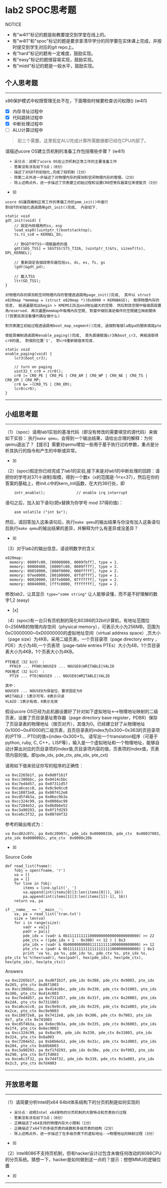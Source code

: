 # lab2 SPOC思考题

NOTICE
- 有"w4l1"标记的题是助教要提交到学堂在线上的。
- 有"w4l1"和"spoc"标记的题是要求拿清华学分的同学要在实体课上完成，并按时提交到学生对应的git repo上。
- 有"hard"标记的题有一定难度，鼓励实现。
- 有"easy"标记的题很容易实现，鼓励实现。
- 有"midd"标记的题是一般水平，鼓励实现。

## 个人思考题
---

x86保护模式中权限管理无处不在，下面哪些时候要检查访问权限()  (w4l1)
- [x] 内存寻址过程中
- [x] 代码跳转过程中
- [x] 中断处理过程中
- [ ] ALU计算过程中
 
> 前三个需要。这里假定ALU完成计算所需数据都已经在CPU内部了。


请描述ucore OS建立页机制的准备工作包括哪些步骤？ (w4l1) 
```
  + 采分点：说明了ucore OS在让页机制正常工作的主要准备工作
  - 答案没有涉及如下3点；（0分）
  - 描述了对GDT的初始化,完成了段机制（1分）
  - 除第二点外进一步描述了对物理内存的探测和空闲物理内存的管理。（2分）
  - 除上述两点外，进一步描述了页表建立初始过程和设置CR0控寄存器某位来使能页（3分）

 ```
- [x]  

>  

```
ucore OS讓頁機制正常工作的準備工作於pmm_init()中進行
對GDT的初始化透過調用gdt_init()完成,　內容如下.

static void
gdt_init(void) {
    // 設定內核棧用的ss, esp
    load_esp0((uintptr_t)bootstacktop);
    ts.ts_ss0 = KERNEL_DS;

    // 對GDT中TSS一項賦最終的值
    gdt[SEG_TSS] = SEGTSS(STS_T32A, (uintptr_t)&ts, sizeof(ts), DPL_KERNEL);

    // 重新設定各個段寄存器包括ss, ds, es, fs, gs
    lgdt(&gdt_pd);

    // 載入TSS
    ltr(GD_TSS);
}

对物理内存的探测和空闲物理内存的管理透過調用page_init()完成,　其中以 struct e820map *memmap = (struct e820map *)(0x8000 + KERNBASE);　取得物理內存的信息,　經過遍歴找出begin > KMEMSIZE且end地址越大的空間. 然后對該空間中每個頁設置為reserved. 再次遍歴memmap中每塊內存空間, 對當中個別滿足條件的空間建立映射關係　(?其實目測没看懂代碼在做什么)

對页表建立初始过程透過調用boot_map_segment()完成, 過個對每個la和pa的關係填寫pte

使能頁機制透過調用enable_paging()完成,　首先直接賦值cr3為boot_cr3, 再經過取得cr0的值,　對個別位置'1',　對cr0重新賦值來完成.

static void
enable_paging(void) {
    lcr3(boot_cr3);

    // turn on paging
    uint32_t cr0 = rcr0();
    cr0 |= CR0_PE | CR0_PG | CR0_AM | CR0_WP | CR0_NE | CR0_TS | CR0_EM | CR0_MP;
    cr0 &= ~(CR0_TS | CR0_EM);
    lcr0(cr0);
}
```

---

## 小组思考题
---

（1）（spoc）请用lab1实验的基准代码（即没有修改的需要填空的源代码）来做如下实验： 执行`make qemu`，会得到一个输出结果，请给出合理的解释：为何qemu退出了？【提示】需要对qemu增加一些用于基于执行过的参数，重点是分析其执行的指令和产生的中断或异常。 

- [x]  

> 

（2）(spoc)假定你已经完成了lab1的实验,接下来是对lab1的中断处理的回顾：请把你的学号对37(十进制)取模，得到一个数x（x的范围是-1<x<37），然后在你的答案的基础上，修init.c中的kern_init函数，在大约36行处，即

```
    intr_enable();              // enable irq interrupt
```
语句之后，加入如下语句(把x替换为你学号 mod 37得的值)：
```
    asm volatile ("int $x");
```    
然后，请回答加入这条语句后，执行`make qemu`的输出结果与你没有加入这条语句后执行`make qemu`的输出结果的差异，并解释为什么有差异或没差异？ 

- [x]  

> 

（3）对于lab2的输出信息，请说明数字的含义
```
e820map:
  memory: 0009fc00, [00000000, 0009fbff], type = 1.
  memory: 00000400, [0009fc00, 0009ffff], type = 2.
  memory: 00010000, [000f0000, 000fffff], type = 2.
  memory: 07ee0000, [00100000, 07fdffff], type = 1.
  memory: 00020000, [07fe0000, 07ffffff], type = 2.
  memory: 00040000, [fffc0000, ffffffff], type = 2.
```
修改lab2，让其显示` type="some string"` 让人能够读懂，而不是不好理解的数字1,2  (easy) 
- [x]  

> 

（4）(spoc)有一台只有页机制的简化80386的32bit计算机，有地址范围位0~256MB的物理内存空间（physical memory），可表示大小为256MB，范围为0xC0000000~0xD0000000的虚拟地址空间（virtual address space）,页大小（page size）为4KB，采用二级页表，一个页目录项（page directory entry ，PDE）大小为4B,一个页表项（page-table entries PTEs）大小为4B，1个页目录表大小为4KB，1个页表大小为4KB。
```
PTE格式（32 bit） :
  PFN19 ... PFN0|NOUSE9 ... NOUSE0|WRITABLE|VALID
PDE格式（32 bit） :
  PT19 ... PT0|NOUSE9 ... NOUSE0|WRITABLE|VALID
 
其中：
NOUSE9 ... NOUSE0为保留位，要求固定为0
WRITABLE：1表示可写，0表示只读
VLAID：1表示有效，0表示无效
```

假设ucore OS已经为此机器设置好了针对如下虚拟地址<-->物理地址映射的二级页表，设置了页目录基址寄存器（page directory base register，PDBR）保存了页目录表的物理地址（按页对齐），其值为0。已经建立好了从物理地址0x1000~0x41000的二级页表，且页目录表的index为0x300~0x363的页目录项的(PT19 ... PT0)的值=(index-0x300+1)。
请写出一个translation程序（可基于python, ruby, C, C++，LISP等），输入是一个虚拟地址和一个物理地址，能够自动计算出对应的页目录项的index值,页目录项内容的值，页表项的index值，页表项内容的值。即(pde_idx, pde_ctx, pte_idx, pte_cxt)

请用如下值来验证你写的程序的正确性：
```
va 0xc2265b1f, pa 0x0d8f1b1f
va 0xcc386bbc, pa 0x0414cbbc
va 0xc7ed4d57, pa 0x07311d57
va 0xca6cecc0, pa 0x0c9e9cc0
va 0xc18072e8, pa 0x007412e8
va 0xcd5f4b3a, pa 0x06ec9b3a
va 0xcc324c99, pa 0x0008ac99
va 0xc7204e52, pa 0x0b8b6e52
va 0xc3a90293, pa 0x0f1fd293
va 0xce6c3f32, pa 0x007d4f32
```

参考的输出格式为：
```
va 0xcd82c07c, pa 0x0c20907c, pde_idx 0x00000336, pde_ctx  0x00037003, pte_idx 0x0000002c, pte_ctx  0x0000c20b
```

- [x]  

> 

Source Code

```
def read_list(fname):
	fobj = open(fname, 'r')
	va = []
	pa = []
	for line in fobj:
		items = line.split(', ')
		va.append(int(items[0][3:len(items[0])], 16))	
		pa.append(int(items[1][3:len(items[1])-1], 16))	
	return va, pa

if __name__ == '__main__':
	va, pa = read_list('tran.txt')
	size = len(va)
	for i in range(size):
		vadr = va[i]
		padr = pa[i]
		pde_idx = (vadr & 0b11111111110000000000000000000000) >> 22
		pde_ctx = ((pde_idx + 1 - 0x300) << 12 ) | 0x3
		pte_idx = (vadr & 0b00000000001111111111000000000000) >> 12
		pte_ctx = (padr & 0b11111111111111111111000000000000) | 0x3
		print 'va %s, pa %s, pde_idx %s, pde_ctx %s, pte_idx %s, pte_ctx %s'%(hex(vadr), hex(padr), hex(pde_idx), hex(pde_ctx), hex(pte_idx), hex(pte_ctx))
```

Answers

```
va 0xc2265b1f, pa 0xd8f1b1f, pde_idx 0x308, pde_ctx 0x9003, pte_idx 0x265, pte_ctx 0xd8f1003
va 0xcc386bbc, pa 0x414cbbc, pde_idx 0x330, pde_ctx 0x31003, pte_idx 0x386, pte_ctx 0x414c003
va 0xc7ed4d57, pa 0x7311d57, pde_idx 0x31f, pde_ctx 0x20003, pte_idx 0x2d4, pte_ctx 0x7311003
va 0xca6cecc0, pa 0xc9e9cc0, pde_idx 0x329, pde_ctx 0x2a003, pte_idx 0x2ce, pte_ctx 0xc9e9003
va 0xc18072e8, pa 0x7412e8, pde_idx 0x306, pde_ctx 0x7003, pte_idx 0x7, pte_ctx 0x741003
va 0xcd5f4b3a, pa 0x6ec9b3a, pde_idx 0x335, pde_ctx 0x36003, pte_idx 0x1f4, pte_ctx 0x6ec9003
va 0xcc324c99, pa 0x8ac99, pde_idx 0x330, pde_ctx 0x31003, pte_idx 0x324, pte_ctx 0x8a003
va 0xc7204e52, pa 0xb8b6e52, pde_idx 0x31c, pde_ctx 0x1d003, pte_idx 0x204, pte_ctx 0xb8b6003
va 0xc3a90293, pa 0xf1fd293, pde_idx 0x30e, pde_ctx 0xf003, pte_idx 0x290, pte_ctx 0xf1fd003
va 0xce6c3f32, pa 0x7d4f32, pde_idx 0x339, pde_ctx 0x3a003, pte_idx 0x2c3, pte_ctx 0x7d4003
```

---

## 开放思考题

---

（1）请简要分析Intel的x64 64bit体系结构下的分页机制是如何实现的 
```
  + 采分点：说明Intel x64架构的分页机制的大致特点和页表执行过程
  - 答案没有涉及如下3点；（0分）
  - 正确描述了x64支持的物理内存大小限制（1分）
  - 正确描述了x64下的多级页表的级数和多级页表的结构（2分）
  - 除上述两点外，进一步描述了在多级页表下的虚拟地址-->物理地址的映射过程（3分）
 ```
- [x]  

>  

（2）Intel8086不支持页机制，但有hacker设计过包含未做任何改动的8086CPU的分页系统。猜想一下，hacker是如何做到这一点的？提示：想想MMU的逻辑位置

- [x]  

> 

---
